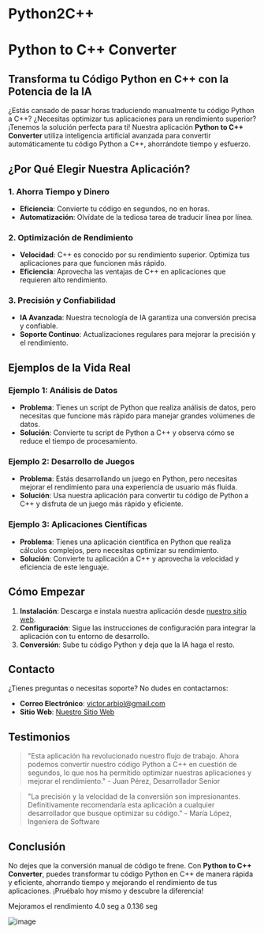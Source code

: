 # Python2C++

# Python to C++ Converter

## Transforma tu Código Python en C++ con la Potencia de la IA

¿Estás cansado de pasar horas traduciendo manualmente tu código Python a C++? ¿Necesitas optimizar tus aplicaciones para un rendimiento superior? ¡Tenemos la solución perfecta para ti! Nuestra aplicación **Python to C++ Converter** utiliza inteligencia artificial avanzada para convertir automáticamente tu código Python a C++, ahorrándote tiempo y esfuerzo.

## ¿Por Qué Elegir Nuestra Aplicación?

### 1. **Ahorra Tiempo y Dinero**
   - **Eficiencia**: Convierte tu código en segundos, no en horas.
   - **Automatización**: Olvídate de la tediosa tarea de traducir línea por línea.

### 2. **Optimización de Rendimiento**
   - **Velocidad**: C++ es conocido por su rendimiento superior. Optimiza tus aplicaciones para que funcionen más rápido.
   - **Eficiencia**: Aprovecha las ventajas de C++ en aplicaciones que requieren alto rendimiento.

### 3. **Precisión y Confiabilidad**
   - **IA Avanzada**: Nuestra tecnología de IA garantiza una conversión precisa y confiable.
   - **Soporte Continuo**: Actualizaciones regulares para mejorar la precisión y el rendimiento.

## Ejemplos de la Vida Real

### Ejemplo 1: Análisis de Datos
   - **Problema**: Tienes un script de Python que realiza análisis de datos, pero necesitas que funcione más rápido para manejar grandes volúmenes de datos.
   - **Solución**: Convierte tu script de Python a C++ y observa cómo se reduce el tiempo de procesamiento.

### Ejemplo 2: Desarrollo de Juegos
   - **Problema**: Estás desarrollando un juego en Python, pero necesitas mejorar el rendimiento para una experiencia de usuario más fluida.
   - **Solución**: Usa nuestra aplicación para convertir tu código de Python a C++ y disfruta de un juego más rápido y eficiente.

### Ejemplo 3: Aplicaciones Científicas
   - **Problema**: Tienes una aplicación científica en Python que realiza cálculos complejos, pero necesitas optimizar su rendimiento.
   - **Solución**: Convierte tu aplicación a C++ y aprovecha la velocidad y eficiencia de este lenguaje.

## Cómo Empezar

1. **Instalación**: Descarga e instala nuestra aplicación desde [nuestro sitio web](#).
2. **Configuración**: Sigue las instrucciones de configuración para integrar la aplicación con tu entorno de desarrollo.
3. **Conversión**: Sube tu código Python y deja que la IA haga el resto.

## Contacto

¿Tienes preguntas o necesitas soporte? No dudes en contactarnos:

- **Correo Electrónico**: victor.arbiol@gmail.com
- **Sitio Web**: [Nuestro Sitio Web](#)

## Testimonios

> "Esta aplicación ha revolucionado nuestro flujo de trabajo. Ahora podemos convertir nuestro código Python a C++ en cuestión de segundos, lo que nos ha permitido optimizar nuestras aplicaciones y mejorar el rendimiento." - Juan Pérez, Desarrollador Senior

> "La precisión y la velocidad de la conversión son impresionantes. Definitivamente recomendaría esta aplicación a cualquier desarrollador que busque optimizar su código." - María López, Ingeniera de Software

## Conclusión

No dejes que la conversión manual de código te frene. Con **Python to C++ Converter**, puedes transformar tu código Python en C++ de manera rápida y eficiente, ahorrando tiempo y mejorando el rendimiento de tus aplicaciones. ¡Pruébalo hoy mismo y descubre la diferencia!

Mejoramos el rendimiento 4.0 seg a 0.136 seg

![image](https://github.com/user-attachments/assets/27821f40-21ec-4a3b-8006-f68c31af2288)
